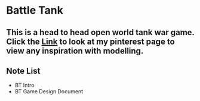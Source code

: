 # Battle Tank

This is a head to head open world tank war game. Click the [Link](https://www.pinterest.co.uk/silverseb2/) to look at my pinterest page to view any inspiration with modelling. 
--- 
## Note List 
* BT Intro 
* BT Game Design Document 
